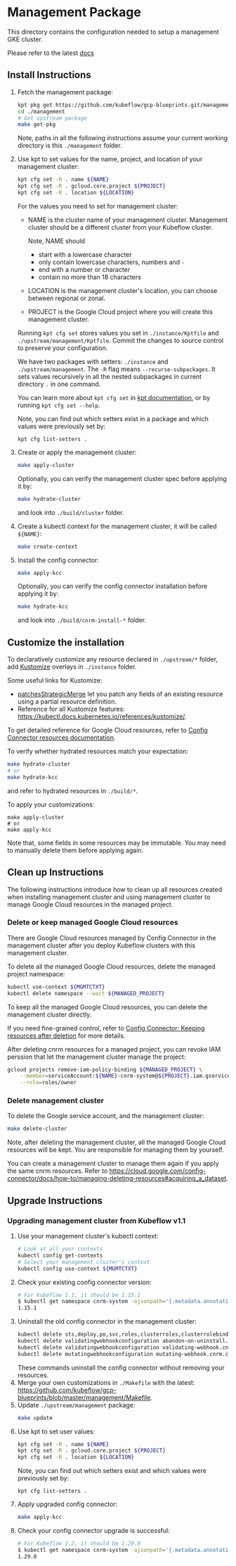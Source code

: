 # Management Package

This directory contains the configuration needed to setup a management GKE cluster.

Please refer to the latest [docs](https://master.kubeflow.org/docs/gke/deploy/management-setup/)

## Install Instructions

1. Fetch the management package:
    ```bash
    kpt pkg get https://github.com/kubeflow/gcp-blueprints.git/management@master ./
    cd ./management
    # Get upstream package
    make get-pkg
    ```

    Note, paths in all the following instructions assume your current working
    directory is this `./management` folder.

1. Use kpt to set values for the name, project, and location of your management cluster:
    ```bash
    kpt cfg set -R . name ${NAME}
    kpt cfg set -R . gcloud.core.project ${PROJECT}
    kpt cfg set -R . location ${LOCATION}
    ```
    For the values you need to set for management cluster:
    * NAME is the cluster name of your management cluster. Management cluster
    should be a different cluster from your Kubeflow cluster.

        Note, NAME should
        * start with a lowercase character
        * only contain lowercase characters, numbers and `-`
        * end with a number or character
        * contain no more than 18 characters
    * LOCATION is the management cluster's location, you can choose between regional or zonal.
    * PROJECT is the Google Cloud project where you will create this management cluster.

    Running `kpt cfg set` stores values you set in `./instance/Kptfile` and
    `./upstream/management/Kptfile`. Commit the changes to source control to
    preserve your configuration.

    We have two packages with setters: `./instance` and `./upstream/management`.
    The `-R` flag means `--recurse-subpackages`. It sets values recursively in all the
    nested subpackages in current directory `.` in one command.

    You can learn more about `kpt cfg set` in [kpt documentation](https://googlecontainertools.github.io/kpt/reference/cfg/set/), or by running `kpt cfg set --help`.

    Note, you can find out which setters exist in a package and which values were previously set by:
    ```
    kpt cfg list-setters .
    ```

1. Create or apply the management cluster:
    ```bash
    make apply-cluster
    ```
    Optionally, you can verify the management cluster spec before applying it by:
    ```bash
    make hydrate-cluster
    ```
    and look into `./build/cluster` folder.
1. Create a kubectl context for the management cluster, it will be called `${NAME}`:
    ```bash
    make create-context
    ```
1. Install the config connector:
    ```bash
    make apply-kcc
    ```
    Optionally, you can verify the config connector installation before applying it by:
    ```bash
    make hydrate-kcc
    ```
    and look into `./build/cnrm-install-*` folder.

## Customize the installation

To declaratively customize any resource declared in `./upstream/*` folder,
add [Kustomize](https://kustomize.io/) overlays in `./instance` folder.

Some useful links for Kustomize:
* [patchesStrategicMerge](https://kubectl.docs.kubernetes.io/references/kustomize/patchesstrategicmerge/) let you patch any fields of an existing resource using a partial resource definition.
* Reference for all Kustomize features: https://kubectl.docs.kubernetes.io/references/kustomize/.

To get detailed reference for Google Cloud resources, refer to
[Config Connector resources documentation](https://cloud.google.com/config-connector/docs/reference/overview).

To verify whether hydrated resources match your expectation:
```bash
make hydrate-cluster
# or
make hydrate-kcc
```
and refer to hydrated resources in `./build/*`.

To apply your customizations:
```
make apply-cluster
# or
make apply-kcc
```
Note that, some fields in some resources may be immutable. You may need to
manually delete them before applying again.

## Clean up Instructions
The following instructions introduce how to clean up all resources created when
installing management cluster and using management cluster to manage Google
Cloud resources in the managed project.

### Delete or keep managed Google Cloud resources
There are Google Cloud resources managed by Config Connector in the
management cluster after you deploy Kubeflow clusters with this management
cluster.

To delete all the managed Google Cloud resources, delete the managed project
namespace:
```bash
kubectl use-context ${MGMTCTXT}
kubectl delete namespace --wait ${MANAGED_PROJECT}
```

To keep all the managed Google Cloud resources, you can delete the management
cluster directly.

If you need fine-grained control, refer to
[Config Connector: Keeping resources after deletion](https://cloud.google.com/config-connector/docs/how-to/managing-deleting-resources#keeping_resources_after_deletion)
for more details.

After deleting cnrm resources for a managed project, you can revoke IAM perssion
that let the management cluster manage the project:
```bash
gcloud projects remove-iam-policy-binding ${MANAGED_PROJECT} \
    --member=serviceAccount:${NAME}-cnrm-system@${PROJECT}.iam.gserviceaccount.com \
    --role=roles/owner
```

### Delete management cluster

To delete the Google service account, and the management cluster:
```bash
make delete-cluster
```

Note, after deleting the management cluster, all the managed Google Cloud
resources will be kept. You are responsible for managing them by yourself.

You can create a management cluster to manage them again if you apply the same
cnrm resources. Refer to https://cloud.google.com/config-connector/docs/how-to/managing-deleting-resources#acquiring_a_dataset.

## Upgrade Instructions

### Upgrading management cluster from Kubeflow v1.1

1. Use your management cluster's kubectl context:
    ```bash
    # Look at all your contexts
    kubectl config get-contexts
    # Select your management cluster's context
    kubectl config use-context ${MGMTCTXT}
    ```
1. Check your existing config connector version:
    ```bash
    # For Kubeflow 1.1, it should be 1.15.1
    $ kubectl get namespace cnrm-system -ojsonpath='{.metadata.annotations.cnrm\.cloud\.google\.com\/version}'
    1.15.1
    ```
1. Uninstall the old config connector in the management cluster:
    ```bash
    kubectl delete sts,deploy,po,svc,roles,clusterroles,clusterrolebindings --all-namespaces -l cnrm.cloud.google.com/system=true --wait=true
    kubectl delete validatingwebhookconfiguration abandon-on-uninstall.cnrm.cloud.google.com --ignore-not-found --wait=true
    kubectl delete validatingwebhookconfiguration validating-webhook.cnrm.cloud.google.com --ignore-not-found --wait=true
    kubectl delete mutatingwebhookconfiguration mutating-webhook.cnrm.cloud.google.com --ignore-not-found --wait=true
    ```
    These commands uninstall the config connector without removing your resources.
1. Merge your own customizations in `./Makefile` with the latest: https://github.com/kubeflow/gcp-blueprints/blob/master/management/Makefile.
1. Update `./upstream/management` package:
    ```bash
    make update
    ```
1. Use kpt to set user values:
    ```bash
    kpt cfg set -R . name ${NAME}
    kpt cfg set -R . gcloud.core.project ${PROJECT}
    kpt cfg set -R . location ${LOCATION}
    ```
    Note, you can find out which setters exist and which values were previously set by:
    ```
    kpt cfg list-setters .
    ```
1. Apply upgraded config connector:
    ```bash
    make apply-kcc
    ```
1. Check your config connector upgrade is successful:
    ```bash
    # For Kubeflow 1.2, it should be 1.29.0
    $ kubectl get namespace cnrm-system -ojsonpath='{.metadata.annotations.cnrm\.cloud\.google\.com\/version}'
    1.29.0
    ```
